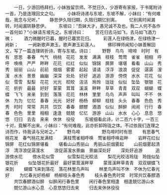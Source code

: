 <!-- { "loadSidebar": true } -->
　　一日，少游回杨拜扫，小妹独留京师。不觉日久，少游寄有家报，于书尾附诗一首，乃是连理回文之句。
　　小妹将诗递与东坡，东坡不解，小妹曰：“有何难哉，我念与兄听。”
　　静思伊久阻归期，久阻归期忆别离。
　　忆别离时闻漏转，时闻漏转静思伊。
　　东坡曰：“吾妹大才，愚兄诚不及也。我二人何不各作一首何如？”小妹请东坡先之。东坡诗曰：
　　赏花归去马如飞，去马如飞酒力微；
　　酒力微醒时已暮，醒时已暮赏花归。
　　彩莲人在绿杨津，在绿杨津一阙新；
　　一阙新歌声漱玉，歌声漱玉彩莲人。
　　佛印禅师闻知小妹善解回文，写了一篇连理转折诗，寄与东坡。诗曰：
　　野野　鸟鸟　啼啼　时时　有有　思思　春春　气气　桃桃　花花　发发　满满　枝枝　莺莺　雀雀　相相　呼呼　唤唤　严严　畔畔　花花　红红　似似　锦锦　屏屏　堪堪　看看　山山　秀秀　丽丽　山山　前前　烟烟　雾雾　起起　请请　浮浮　浪浪　促促　潺潺　湲湲　水水　景景　幽幽　深深　处处　好好　追追　游游　傍傍　水水　花花　似似　雪雪　梨梨　花花　光光　皎皎　洁洁　玲玲　珑珑　似似　坠坠　银银　花花　折折　最最　好好　蒙蒙　茸茸　溪溪　畔畔　草草　青青　双双　蝴蝴　蝶蝶　飞飞　来来　到到　落落　花花　林林　里里　鸟鸟　声声　叫叫　不不　休休　为为　忆忆　春春　光光　好好　杨杨　柳柳　枝枝　头头　春春　色色　秀秀　时时　常常　共共　饮饮　春春　醪醪　酒酒　似似　醉醉　闹闹　行行　春春　色色　里里　相相　逢逢　兢兢　忆忆　游游　山山　水水　心心　息息　悠悠　归归　去去　来来　休休　役役
　　东坡细看此诗，计二百六十字，一百三十对，竟解不出来。小妹曰：“有何难哉，此亦折卸玲珑之体。不过依我们连理之诗而作，待我读与兄听之。”
　　野鸟啼　　　　　野鸟啼时时有思
　　有思春气桃花发　春气桃花发满枝
　　满枝莺雀相呼唤　莺雀相呼唤岩畔
　　岩畔花红似锦屏　花红似锦屏堪看
　　堪看山山秀丽山　秀丽山前烟雾起
　　山前烟雾起清浮　清浮浪促潺湲水
　　浪促潺湲水景幽　景幽深处好
　　深处好追游　　　追游傍水花
　　傍水花似雪　　　似雪梨花光皎洁
　　梨花光皎洁玲珑　玲拢似坠银花折
　　似坠银花折最好　最好蒙茸溪畔草
　　蒙茸溪畔草青青　双双蝴蝶飞来到
　　蝴蝶飞来到落花　落花林里鸟声叫
　　林里鸟声叫不休　不休为忆春光好
　　为忆春光好杨柳　杨柳枝头春色秀
　　枝头春色秀时常　时常共饮春醪酒
　　共饮春醪酒似醉　似醉闲行春色里
　　闲行春色里相逢　相逢兢忆游山水
　　兢忆游山水心息　心息悠悠归去来
　　归去来休休役役

